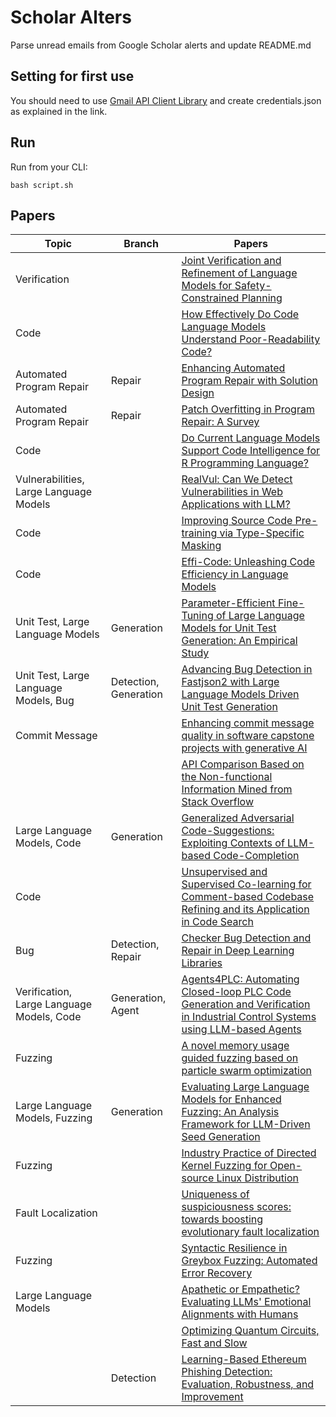 # Scholar Alters
Parse unread emails from Google Scholar alerts and update README.md

## Setting for first use
You should need to use [Gmail API Client Library](https://developers.google.com/gmail/api/quickstart/python) and create
credentials.json as explained in the link.

## Run
Run from your CLI:
```
bash script.sh
```
## Papers

| Topic | Branch | Papers |
| --- | --- | --- |
| Verification |  | [Joint Verification and Refinement of Language Models for Safety-Constrained Planning](https://scholar.google.com/scholar_url?url=https://arxiv.org/pdf/2410.14865&hl=en&sa=X&d=9752132239755285061&ei=YtowZ8_OJ6S-y9YPv4yW6QM&scisig=AFWwaebC_9gB3RvXQObIeZUTgrJT&oi=scholaralrt&hist=apJ4fD8AAAAJ:16488056128958629805:AFWwaeZVy5biUXZBZUZeh3-Oz0_I&html=&pos=0&folt=rel) |
| Code |  | [How Effectively Do Code Language Models Understand Poor-Readability Code?](https://scholar.google.com/scholar_url?url=https://guxd.github.io/papers/hu2024ase-poorcodesumeval.pdf&hl=en&sa=X&d=4746267297747684651&ei=YtowZ7ShHZq_y9YP6bjJsQ8&scisig=AFWwaeb3JzyRNjoPuVgvYpvxu5jx&oi=scholaralrt&hist=apJ4fD8AAAAJ:6234092987365270793:AFWwaeZHIN6aK_iU38VPuuMoYcVu&html=&pos=0&folt=rel) |
| Automated Program Repair | Repair | [Enhancing Automated Program Repair with Solution Design](https://scholar.google.com/scholar_url?url=https://dl.acm.org/doi/abs/10.1145/3691620.3695537&hl=en&sa=X&d=13028260361472785750&ei=YtowZ7ShHZq_y9YP6bjJsQ8&scisig=AFWwaeZjrWC_TWZHgIVTVlvhSl7O&oi=scholaralrt&hist=apJ4fD8AAAAJ:6234092987365270793:AFWwaeZHIN6aK_iU38VPuuMoYcVu&html=&pos=2&folt=rel) |
| Automated Program Repair | Repair | [Patch Overfitting in Program Repair: A Survey](https://scholar.google.com/scholar_url?url=https://www.researchgate.net/profile/Haoye-Tian/publication/385012043_Patch_Overfitting_in_Program_Repair_A_Survey/links/6711eece069cb92a811a7531/Patch-Overfitting-in-Program-Repair-A-Survey.pdf&hl=en&sa=X&d=11108732415671008885&ei=YtowZ7ShHZq_y9YP6bjJsQ8&scisig=AFWwaeZLmrbeV6OEcgEYdHDZo--a&oi=scholaralrt&hist=apJ4fD8AAAAJ:6234092987365270793:AFWwaeZHIN6aK_iU38VPuuMoYcVu&html=&pos=3&folt=rel) |
| Code |  | [Do Current Language Models Support Code Intelligence for R Programming Language?](https://scholar.google.com/scholar_url?url=https://arxiv.org/pdf/2410.07793&hl=en&sa=X&d=14991957145492741001&ei=YtowZ4PwJLOs6rQPzZTH4AM&scisig=AFWwaeYlXwdLJ_oScGEzrjayWQUs&oi=scholaralrt&hist=apJ4fD8AAAAJ:15725322226479601129:AFWwaeYp-8wbw5OHTjoCHLP43E0V&html=&pos=0&folt=rel) |
| Vulnerabilities, Large Language Models |  | [RealVul: Can We Detect Vulnerabilities in Web Applications with LLM?](https://scholar.google.com/scholar_url?url=https://arxiv.org/pdf/2410.07573&hl=en&sa=X&d=15050971939616553281&ei=YtowZ4PwJLOs6rQPzZTH4AM&scisig=AFWwaebRGo-YMpQ3qD-ojMBT_h41&oi=scholaralrt&hist=apJ4fD8AAAAJ:15725322226479601129:AFWwaeYp-8wbw5OHTjoCHLP43E0V&html=&pos=1&folt=rel) |
| Code |  | [Improving Source Code Pre-training via Type-Specific Masking](https://scholar.google.com/scholar_url?url=https://dl.acm.org/doi/pdf/10.1145/3699599&hl=en&sa=X&d=1370430673047686636&ei=YtowZ9bMIfOx6rQPmJ_XwQs&scisig=AFWwaea3mZWk7nOiQd-aP7UVki6w&oi=scholaralrt&hist=apJ4fD8AAAAJ:11631047573362457156:AFWwaeYhbBKL65h4pzyKCNru3s-R&html=&pos=0&folt=rel) |
| Code |  | [Effi-Code: Unleashing Code Efficiency in Language Models](https://scholar.google.com/scholar_url?url=https://arxiv.org/pdf/2410.10209&hl=en&sa=X&d=1109691509604134053&ei=YtowZ9bMIfOx6rQPmJ_XwQs&scisig=AFWwaebZo9dlnJQoK-tmCtwbWQPC&oi=scholaralrt&hist=apJ4fD8AAAAJ:11631047573362457156:AFWwaeYhbBKL65h4pzyKCNru3s-R&html=&pos=2&folt=rel) |
| Unit Test, Large Language Models | Generation | [Parameter-Efficient Fine-Tuning of Large Language Models for Unit Test Generation: An Empirical Study](https://scholar.google.com/scholar_url?url=https://arxiv.org/pdf/2411.02462&hl=en&sa=X&d=4225851179463952762&ei=YtowZ9bMIfOx6rQPmJ_XwQs&scisig=AFWwaeYGIjWhnV9sC_LNO3ZmYYOX&oi=scholaralrt&hist=apJ4fD8AAAAJ:11631047573362457156:AFWwaeYhbBKL65h4pzyKCNru3s-R&html=&pos=3&folt=rel) |
| Unit Test, Large Language Models, Bug | Detection, Generation | [Advancing Bug Detection in Fastjson2 with Large Language Models Driven Unit Test Generation](https://scholar.google.com/scholar_url?url=https://arxiv.org/pdf/2410.09414&hl=en&sa=X&d=1156470535898230124&ei=YtowZ9bMIfOx6rQPmJ_XwQs&scisig=AFWwaeY9IXIJ6ap8OGfdByRdY46L&oi=scholaralrt&hist=apJ4fD8AAAAJ:11631047573362457156:AFWwaeYhbBKL65h4pzyKCNru3s-R&html=&pos=4&folt=rel) |
| Commit Message |  | [Enhancing commit message quality in software capstone projects with generative AI](https://scholar.google.com/scholar_url?url=https://www.sciencedirect.com/science/article/pii/S2352711024003170&hl=vi&sa=X&d=6489164626796721555&ei=YtowZ7-RIIiCy9YP4Mv8gAQ&scisig=AFWwaebsBykxJTsFg9S8htHU-EWQ&oi=scholaralrt&hist=apJ4fD8AAAAJ:11355862984917483435:AFWwaeZvT_NNWQMu4_zZrEW644gW&html=&pos=0&folt=rel) |
|  |  | [API Comparison Based on the Non-functional Information Mined from Stack Overflow](https://scholar.google.com/scholar_url?url=https://www.sciencedirect.com/science/article/pii/S0167642324001515&hl=vi&sa=X&d=3103572613210422875&ei=YtowZ7-RIIiCy9YP4Mv8gAQ&scisig=AFWwaeaNMEZd-Gy0U4Ve9L59XUSh&oi=scholaralrt&hist=apJ4fD8AAAAJ:11355862984917483435:AFWwaeZvT_NNWQMu4_zZrEW644gW&html=&pos=1&folt=rel) |
| Large Language Models, Code | Generation | [Generalized Adversarial Code-Suggestions: Exploiting Contexts of LLM-based Code-Completion](https://scholar.google.com/scholar_url?url=https://arxiv.org/pdf/2410.10526&hl=vi&sa=X&d=8181511584010151201&ei=YtowZ7-RIIiCy9YP4Mv8gAQ&scisig=AFWwaeafTYUonQ09YqPjwpoGUk4n&oi=scholaralrt&hist=apJ4fD8AAAAJ:11355862984917483435:AFWwaeZvT_NNWQMu4_zZrEW644gW&html=&pos=3&folt=rel) |
| Code |  | [Unsupervised and Supervised Co-learning for Comment-based Codebase Refining and its Application in Code Search](https://scholar.google.com/scholar_url?url=https://dl.acm.org/doi/abs/10.1145/3674805.3686664&hl=vi&sa=X&d=15604431378989306711&ei=YtowZ7-RIIiCy9YP4Mv8gAQ&scisig=AFWwaeYG012aStBx0xeBnpIt82Hz&oi=scholaralrt&hist=apJ4fD8AAAAJ:11355862984917483435:AFWwaeZvT_NNWQMu4_zZrEW644gW&html=&pos=4&folt=rel) |
| Bug | Detection, Repair | [Checker Bug Detection and Repair in Deep Learning Libraries](https://scholar.google.com/scholar_url?url=https://ui.adsabs.harvard.edu/abs/2024arXiv241006440S/abstract&hl=vi&sa=X&d=1902610267908060371&ei=YtowZ7-RIIiCy9YP4Mv8gAQ&scisig=AFWwaeaAAmu-uuY_L2uT1v0y699E&oi=scholaralrt&hist=apJ4fD8AAAAJ:11355862984917483435:AFWwaeZvT_NNWQMu4_zZrEW644gW&html=&pos=6&folt=rel) |
| Verification, Large Language Models, Code | Generation, Agent | [Agents4PLC: Automating Closed-loop PLC Code Generation and Verification in Industrial Control Systems using LLM-based Agents](https://scholar.google.com/scholar_url?url=https://arxiv.org/pdf/2410.14209&hl=vi&sa=X&d=11237804185752726486&ei=YtowZ7-RIIiCy9YP4Mv8gAQ&scisig=AFWwaeZmwlrYRmpzh937dzdlv3Ko&oi=scholaralrt&hist=apJ4fD8AAAAJ:11355862984917483435:AFWwaeZvT_NNWQMu4_zZrEW644gW&html=&pos=7&folt=rel) |
| Fuzzing |  | [A novel memory usage guided fuzzing based on particle swarm optimization](https://scholar.google.com/scholar_url?url=https://www.sciencedirect.com/science/article/pii/S2210650224002852&hl=en&sa=X&d=5225621378494061500&ei=YtowZ4DTHr3Py9YPzO-msQY&scisig=AFWwaealmu-3hD96gFJcTBK5Lh_m&oi=scholaralrt&hist=apJ4fD8AAAAJ:11137134570824175991:AFWwaeZJgvZkFmSwNlRigHvrI7d8&html=&pos=0&folt=rel) |
| Large Language Models, Fuzzing | Generation | [Evaluating Large Language Models for Enhanced Fuzzing: An Analysis Framework for LLM-Driven Seed Generation](https://scholar.google.com/scholar_url?url=https://ieeexplore.ieee.org/iel8/6287639/10380310/10731701.pdf&hl=en&sa=X&d=15667797005650966218&ei=YtowZ4DTHr3Py9YPzO-msQY&scisig=AFWwaeZ-J_MwtyoIhus82pi1C67c&oi=scholaralrt&hist=apJ4fD8AAAAJ:11137134570824175991:AFWwaeZJgvZkFmSwNlRigHvrI7d8&html=&pos=1&folt=rel) |
| Fuzzing |  | [Industry Practice of Directed Kernel Fuzzing for Open-source Linux Distribution](https://scholar.google.com/scholar_url?url=https://dl.acm.org/doi/abs/10.1145/3691620.3695278&hl=en&sa=X&d=16861561295972838048&ei=YtowZ4DTHr3Py9YPzO-msQY&scisig=AFWwaeZULIU9YUufBXk4Peo227Sg&oi=scholaralrt&hist=apJ4fD8AAAAJ:11137134570824175991:AFWwaeZJgvZkFmSwNlRigHvrI7d8&html=&pos=2&folt=rel) |
| Fault Localization |  | [Uniqueness of suspiciousness scores: towards boosting evolutionary fault localization](https://scholar.google.com/scholar_url?url=https://journals-sol.sbc.org.br/index.php/jserd/article/download/3651/2989&hl=en&sa=X&d=14758571335012012015&ei=YtowZ4DTHr3Py9YPzO-msQY&scisig=AFWwaeZh5mYaaFb22tvL651Gzd-E&oi=scholaralrt&hist=apJ4fD8AAAAJ:11137134570824175991:AFWwaeZJgvZkFmSwNlRigHvrI7d8&html=&pos=3&folt=rel) |
| Fuzzing |  | [Syntactic Resilience in Greybox Fuzzing: Automated Error Recovery](https://scholar.google.com/scholar_url?url=https://dl.acm.org/doi/abs/10.1145/3691620.3695607&hl=en&sa=X&d=7917673209190172243&ei=YtowZ4DTHr3Py9YPzO-msQY&scisig=AFWwaeam2V6y-1ah3DK5WfxaPqi-&oi=scholaralrt&hist=apJ4fD8AAAAJ:11137134570824175991:AFWwaeZJgvZkFmSwNlRigHvrI7d8&html=&pos=4&folt=rel) |
| Large Language Models |  | [Apathetic or Empathetic? Evaluating LLMs' Emotional Alignments with Humans](https://scholar.google.com/scholar_url?url=https://openreview.net/pdf%3Fid%3DpwRVGRWtGg&hl=en&sa=X&d=7834084278898039297&ei=YtowZ-qPHNmDy9YPu8LrcQ&scisig=AFWwaeZpaYbW4VKOqf9YAoBWcMAa&oi=scholaralrt&hist=apJ4fD8AAAAJ:5778505219825515303:AFWwaeaDDOggOneW-z6K3HLjAzuP&html=&pos=0&folt=cit) |
|  |  | [Optimizing Quantum Circuits, Fast and Slow](https://scholar.google.com/scholar_url?url=https://arxiv.org/pdf/2411.04104&hl=vi&sa=X&d=8740789300600389378&ei=YtowZ9LNI8XFy9YP3uCp6Ao&scisig=AFWwaeZ9WSROxPMOs3JYPb4yGtn7&oi=scholaralrt&hist=apJ4fD8AAAAJ:13534924455939102554:AFWwaeZN-y-gtbFtywJ0Xio3nYxl&html=&pos=0&folt=cit) |
|  | Detection | [Learning-Based Ethereum Phishing Detection: Evaluation, Robustness, and Improvement](https://scholar.google.com/scholar_url?url=https://www.cs.ucf.edu/~mohaisen/doc/dt/dp-ahod.pdf&hl=vi&sa=X&d=16914561081723770549&ei=YtowZ9LNI8XFy9YP3uCp6Ao&scisig=AFWwaeaVZzJtnAcEa3PuYiEuTPvd&oi=scholaralrt&hist=apJ4fD8AAAAJ:13534924455939102554:AFWwaeZN-y-gtbFtywJ0Xio3nYxl&html=&pos=1&folt=cit) |
